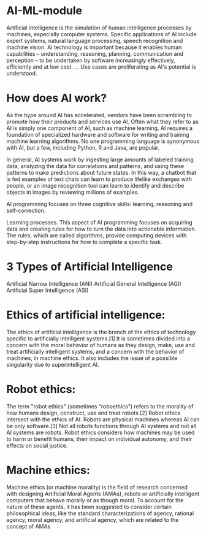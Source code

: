# AI-ML-module

Artificial intelligence is the simulation of human intelligence processes by machines,
 especially computer systems. Specific applications of AI include expert systems, natural
 language processing, speech recognition and machine vision. AI technology is important because it 
enables human capabilities – understanding, reasoning, planning, communication and perception – 
to be undertaken by software increasingly effectively, efficiently and at low cost. ...
 Use cases are proliferating as AI's potential is understood.

# How does AI work?
As the hype around AI has accelerated, vendors 
have been scrambling to promote how their products
 and services use AI. Often what they refer to as AI is 
simply one component of AI, such as machine learning.
 AI requires a foundation of specialized hardware and 
software for writing and training machine learning algorithms.
 No one programming language is synonymous with AI, but a few, 
including Python, R and Java, are popular.

In general, AI systems work by ingesting large amounts of labeled
 training data, analyzing the data for correlations and patterns,
 and using these patterns to make predictions about future states. 
In this way, a chatbot that is fed examples of text chats can learn 
to produce lifelike exchanges with people, or an image recognition 
tool can learn to identify and describe objects in images by reviewing millions of examples.

AI programming focuses on three cognitive skills:
 learning,
 reasoning and
 self-correction.

Learning processes. This aspect of AI programming focuses on acquiring data and creating 
rules for how to turn the data into actionable information. The rules, which are called algorithms,
 provide computing devices with step-by-step instructions for how to complete a specific task.

# 3 Types of Artificial Intelligence

Artificial Narrow Intelligence (ANI)
Artificial General Intelligence (AGI)
Artificial Super Intelligence (ASI)


# Ethics of artificial intelligence:


The ethics of artificial intelligence is the branch of the ethics of technology specific to
 artificially intelligent systems.[1] It is sometimes divided into a concern with the moral 
behavior of humans as they design, make, use and treat artificially intelligent systems, 
and a concern with the behavior of machines, in machine ethics. It also includes the issue 
of a possible singularity due to superintelligent AI.

# Robot ethics:

The term "robot ethics" (sometimes "roboethics") refers to the morality of how humans design,
 construct, use and treat robots.[2] Robot ethics intersect with the ethics of AI. Robots are
 physical machines whereas AI can be only software.[3] Not all robots functions through 
AI systems and not all AI systems are robots. Robot ethics considers how machines may be used
 to harm or benefit humans, their impact on individual autonomy, and their effects on social justice.


# Machine ethics:

Machine ethics (or machine morality) is the field of research concerned with designing Artificial Moral Agents (AMAs),
 robots or artificially intelligent computers that behave morally or as though moral.
To account for the nature of these agents, it has been suggested to consider certain philosophical ideas, 
like the standard characterizations of agency, rational agency, moral agency, and artificial agency, which are related to the concept of AMAs
